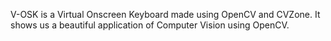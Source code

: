 V-OSK is a Virtual Onscreen Keyboard made using OpenCV and CVZone.
It shows us a beautiful application of Computer Vision using OpenCV.
